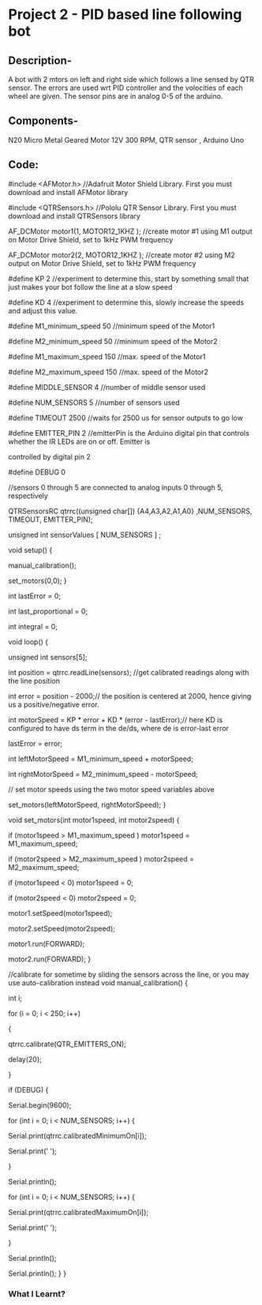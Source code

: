 # Project 2 - PID based line following bot 

## Description-
A bot with 2 mtors on left and right side which follows a line sensed by QTR sensor. The errors are used wrt PID controller and the volocities of each wheel are given. The sensor pins are in analog 0-5 of the arduino.

	
## Components-
N20 Micro Metal Geared Motor 12V 300 RPM, QTR sensor , Arduino Uno

## Code:

#include <AFMotor.h>    //Adafruit Motor Shield Library. First you must download and install AFMotor library

#include <QTRSensors.h> //Pololu QTR Sensor Library. First you must download and install QTRSensors library
  
AF_DCMotor motor1(1, MOTOR12_1KHZ ); //create motor #1 using M1 output on Motor Drive Shield, set to 1kHz PWM frequency

AF_DCMotor motor2(2, MOTOR12_1KHZ ); //create motor #2 using M2 output on Motor Drive Shield, set to 1kHz PWM frequency


#define KP 2 //experiment to determine this, start by something small that just makes your bot follow the line at a slow speed

#define KD 4 //experiment to determine this, slowly increase the speeds and adjust this value.

#define M1_minimum_speed 50  //minimum speed of the Motor1

#define M2_minimum_speed 50  //minimum speed of the Motor2

#define M1_maximum_speed 150 //max. speed of the Motor1

#define M2_maximum_speed 150 //max. speed of the Motor2

#define MIDDLE_SENSOR 4       //number of middle sensor used

#define NUM_SENSORS 5         //number of sensors used

#define TIMEOUT 2500          //waits for 2500 us for sensor outputs to go low

#define EMITTER_PIN 2         //emitterPin is the Arduino digital pin that controls whether the IR LEDs are on or off. Emitter is 

controlled by digital pin 2

#define DEBUG 0

//sensors 0 through 5 are connected to analog inputs 0 through 5, respectively

QTRSensorsRC qtrrc((unsigned char[]) {A4,A3,A2,A1,A0} ,NUM_SENSORS, TIMEOUT, EMITTER_PIN);
  
unsigned int sensorValues [ NUM_SENSORS ] ;
  
void setup()
{

manual_calibration();

set_motors(0,0);
}
  
int lastError = 0;

int last_proportional = 0;

int integral = 0;

void loop()
{

unsigned int sensors[5];

int position = qtrrc.readLine(sensors); //get calibrated readings along with the line position

int error = position - 2000;// the position is centered at 2000, hence giving us a positive/negative error.
  
int motorSpeed = KP * error + KD * (error - lastError);// here KD is configured to have ds term in the de/ds, where de is error-last error

lastError = error;
  
int leftMotorSpeed = M1_minimum_speed + motorSpeed;

int rightMotorSpeed = M2_minimum_speed - motorSpeed;
  
// set motor speeds using the two motor speed variables above

set_motors(leftMotorSpeed, rightMotorSpeed);
}
  
void set_motors(int motor1speed, int motor2speed)
{

if (motor1speed > M1_maximum_speed ) motor1speed = M1_maximum_speed;

if (motor2speed > M2_maximum_speed ) motor2speed = M2_maximum_speed;

if (motor1speed < 0) motor1speed = 0; 

if (motor2speed < 0) motor2speed = 0; 

motor1.setSpeed(motor1speed); 

motor2.setSpeed(motor2speed);

motor1.run(FORWARD); 

motor2.run(FORWARD);
}

//calibrate for sometime by sliding the sensors across the line, or you may use auto-calibration instead
void manual_calibration() {
  
int i;

for (i = 0; i < 250; i++)

{

qtrrc.calibrate(QTR_EMITTERS_ON);

delay(20);

}
  
if (DEBUG) {

Serial.begin(9600);

for (int i = 0; i < NUM_SENSORS; i++)
{

Serial.print(qtrrc.calibratedMinimumOn[i]);

Serial.print(' ');

}

Serial.println();  

for (int i = 0; i < NUM_SENSORS; i++)
{

Serial.print(qtrrc.calibratedMaximumOn[i]);

Serial.print(' ');

}

Serial.println();

Serial.println();
}
}

### What I Learnt?
